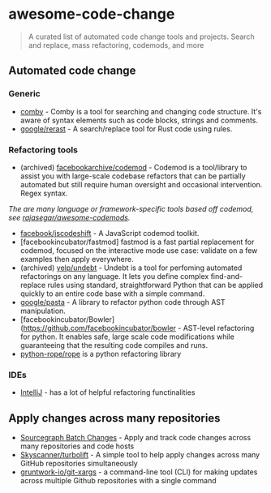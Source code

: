 # awesome-code-change
> A curated list of automated code change tools and projects. Search and replace, mass refactoring, codemods, and more

## Automated code change

### Generic

- [comby](https://comby.dev/) - Comby is a tool for searching and changing code structure. It's aware of syntax elements such as code blocks, strings and comments.
- [google/rerast](https://github.com/google/rerast) - A search/replace tool for Rust code using rules.




### Refactoring tools

- (archived) [facebookarchive/codemod](https://github.com/facebookarchive/codemod) - Codemod is a tool/library to assist you with large-scale codebase refactors that can be partially automated but still require human oversight and occasional intervention. Regex syntax.

_The are many language or framework-specific tools based off codemod, see [rajasegar/awesome-codemods](https://github.com/rajasegar/awesome-codemods)._

- [facebook/jscodeshift](https://github.com/facebook/jscodeshift) - A JavaScript codemod toolkit.
- [facebookincubator/fastmod] fastmod is a fast partial replacement for codemod, focused on the interactive mode use case: validate on a few examples then apply everywhere.
- (archived) [yelp/undebt](https://github.com/Yelp/undebt) - Undebt is a tool for perfoming automated refactorings on any language. It lets you define complex find-and-replace rules using standard, straightforward Python that can be applied quickly to an entire code base with a simple command.
- [google/pasta](https://github.com/google/pasta) - A library to refactor python code through AST manipulation. 
- [facebookincubator/Bowler](https://github.com/facebookincubator/bowler - AST-level refactoring for python. It enables safe, large scale code modifications while guaranteeing that the resulting code compiles and runs.
- [python-rope/rope](https://github.com/python-rope/rope) is a python refactoring library



### IDEs

- [IntelliJ](https://www.jetbrains.com/help/idea/refactoring-source-code.html) - has a lot of helpful refactoring functinalities



## Apply changes across many repositories

- [Sourcegraph Batch Changes](https://docs.sourcegraph.com/batch_changes) - Apply and track code changes across many repositories and code hosts
- [Skyscanner/turbolift](https://github.com/Skyscanner/turbolift) - A simple tool to help apply changes across many GitHub repositories simultaneously
- [gruntwork-io/git-xargs](https://github.com/gruntwork-io/git-xargs) - a command-line tool (CLI) for making updates across multiple Github repositories with a single command
